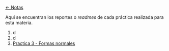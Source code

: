 [<- Notas](../Logica%20Computacional.md)

Aqui se encuentran los reportes o *readmes* de cada práctica realizada para esta materia.

1. d
2. d
3. [Practica 3 - Formas normales](Practica%203.md)


